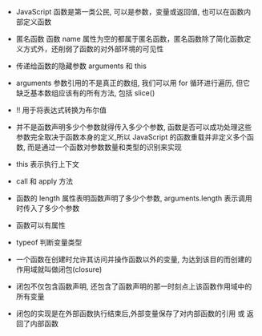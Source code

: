 * JavaScript 函数是第一类公民, 可以是参数，变量或返回值, 也可以在函数内部定义函数


* 匿名函数
函数 name 属性为空的都属于匿名函数，匿名函数除了简化函数定义方式外，还削弱了函数的对外部环境的可见性

* 传递给函数的隐藏参数 arguments 和 this

* arguments 参数引用的不是真正的数组, 我们可以用 for 循环进行遍历, 但它缺乏基本数组应该有的所有方法, 包括 slice() 

* !! 用于将表达式转换为布尔值

* 并不是函数声明多少个参数就得传入多少个参数, 函数是否可以成功处理这些参数完全取决于函数本身的定义,所以 JavaScript 的函数重载并非定义多个函数, 而是通过一个函数对参数数量和类型的识别来实现

* this 表示执行上下文

* call 和 apply 方法

* 函数的 length 属性表明函数声明了多少个参数, arguments.length 表示调用时传入了多少个参数

* 函数可以有属性

* typeof 判断变量类型

* 一个函数在创建时允许其访问并操作函数以外的变量, 为达到该目的而创建的作用域就叫做闭包(closure) 

* 闭包不仅包含函数声明, 还包含了函数声明的那一时刻点上该函数作用域中的所有变量

* 闭包的实现是在外部函数执行结束后,外部变量保存了对内部函数的引用 或 返回了内部函数